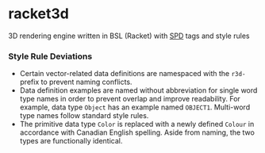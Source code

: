 # racket3d
3D rendering engine written in BSL (Racket) with [SPD](https://github.com/GregorKiczales/spd) tags and style rules

### Style Rule Deviations
- Certain vector-related data definitions are namespaced with the `r3d-` prefix to prevent naming conflicts.
- Data definition examples are named without abbreviation for single word type names in order to prevent overlap and improve readability. For example, data type `Object` has an example named `OBJECT1`. Multi-word type names follow standard style rules.
- The primitive data type `Color` is replaced with a newly defined `Colour` in accordance with Canadian English spelling. Aside from naming, the two types are functionally identical.  
